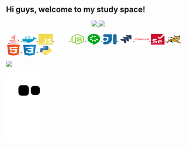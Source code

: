 <!--
**rsortica/rsortica** is a ✨ _special_ ✨ repository because its `README.md` (this file) appears on your GitHub profile.

Here are some ideas to get you started:

  <h3>I'm automated test developer</h3>

- 🔭 I’m currently working on API and Frontend test scripts.
- 🖥️ I’m currently learning Robotic Process Automation (RPA).
-->
## Hi guys, welcome to my study space!
<div align="center">
  <a href="https://github.com/rsortica">
  <img height="160em" src="https://github-readme-stats.vercel.app/api?username=rsortica&show_icons=true&theme=dracula&include_all_commits=true&count_private=true"/>
  <img height="160em" src="https://github-readme-stats.vercel.app/api/top-langs/?username=rafaballerini&layout=compact&langs_count=7&theme=dracula"/>
</div>
  
<div style="display: inline_block"><br>
  <img align="center" alt="Kod-Java" height="30" width="40" src="https://raw.githubusercontent.com/devicons/devicon/master/icons/java/java-plain.svg">  
  <img align="center" alt="Kod-Docker" height="30" width="40" src="https://raw.githubusercontent.com/devicons/devicon/master/icons/docker/docker-plain.svg">
  <img align="center" alt="Kod-Js" height="30" width="40" src="https://raw.githubusercontent.com/devicons/devicon/master/icons/javascript/javascript-plain.svg">  
  <img align="center" alt="Kod-Jenkins" height="30" width="40" src="https://raw.githubusercontent.com/devicons/devicon/master/icons/jenkins/jenkins-plain.svg">
  <img align="center" alt="Kod-Node" height="30" width="40" src="https://raw.githubusercontent.com/devicons/devicon/master/icons/nodejs/nodejs-plain.svg">  
  <img align="center" alt="Kod-Cucumber" height="30" width="40" src="https://raw.githubusercontent.com/devicons/devicon/master/icons/cucumber/cucumber-plain.svg">
  <img align="center" alt="Kod-IJ" height="30" width="40" src="https://raw.githubusercontent.com/devicons/devicon/master/icons/intellij/intellij-plain.svg">
  <img align="center" alt="Kod-jira" height="30" width="40" src="https://raw.githubusercontent.com/devicons/devicon/master/icons/jira/jira-plain.svg">  
  <img align="center" alt="Kod-Oracle" height="30" width="40" src="https://raw.githubusercontent.com/devicons/devicon/master/icons/oracle/oracle-original.svg">  
  <img align="center" alt="Kod-Sl" height="30" width="40" src="https://raw.githubusercontent.com/devicons/devicon/master/icons/selenium/selenium-original.svg">  
  <img align="center" alt="Kod-TC" height="30" width="40" src="https://raw.githubusercontent.com/devicons/devicon/master/icons/tomcat/tomcat-original.svg">
  <img align="center" alt="Rafa-HTML" height="30" width="40" src="https://raw.githubusercontent.com/devicons/devicon/master/icons/html5/html5-original.svg">
  <img align="center" alt="Rafa-CSS" height="30" width="40" src="https://raw.githubusercontent.com/devicons/devicon/master/icons/css3/css3-original.svg">
  <img align="center" alt="Rafa-Python" height="30" width="40" src="https://raw.githubusercontent.com/devicons/devicon/master/icons/python/python-original.svg">
</div>
</p>

 <div> 
  <a href="https://www.linkedin.com/in/rosenirodrigues/" target="_blank"><img src="https://img.shields.io/badge/-LinkedIn-%230077B5?style=for-the-badge&logo=linkedin&logoColor=white" target="_blank"></a> 
 
  ![Snake animation](https://github.com/rafaballerini/rafaballerini/blob/output/github-contribution-grid-snake.svg)
 
</div>
